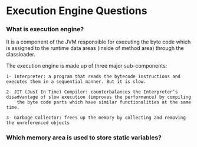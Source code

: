 # Execution Engine Questions

### What is execution engine?

It is a component of the JVM responsible for executing the byte code which is assigned to the runtime data areas (inside of method area) through the classloader.

The execution engine is made up of three major sub-components:

    1- Interpreter: a program that reads the bytecode instructions and executes them in a sequential manner. But it is slow.
    
    2- JIT (Just In Time) Compiler: counterbalances the Interpreter’s disadvantage of slow execution (improves the performance) by compiling
        the byte code parts which have similar functionalities at the same time.
    
    3- Garbage Collector: frees up the memory by collecting and removing the unreferenced objects

### Which memory area is used to store static variables?

